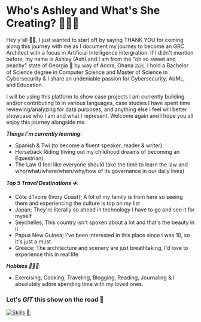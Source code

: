 # Who's Ashley and What's She Creating? 👩🏿‍💻

Hey y'all 👋🏿, I just wanted to start off by saying THANK YOU for coming along this journey with me as I document my journey to become an GRC Architect with a focus in Artificial Intelligence intergration. If I didn't mention before, my name is Ashley (Ash) and I am from the "oh so sweet and peachy" state of Georgia 🍑 by way of Accra, Ghana 🇬🇭. I hold a Bachelor of Science degree in Computer Science and Master of Science in Cybersecurity & I share an undeniable passion for Cybersecurity, AI/ML, and Education. 

I will be using this platform to show case projects I am currently building and/or contributing to in various languages, case studies I have spent time reviewing/analyzing for data purposes, and anything else I feel will better showcase who I am and what I represent. Welcome again and I hope you all enjoy this journey alongside me.

***Things I'm currently learning***:
- Spanish & Twi (to become a fluent speaker, reader & writer)
- Horseback Riding (living out my childhood dreams of becoming an Equestrian) 
- The Law (I feel like everyone should take the time to learn the law and who/what/where/when/why/how of its governance in our daily lives)

***Top 5 Travel Destinations ✈️***:
- Côte d'Ivoire (Ivory Coast); A lot of my family is from here so seeing them and experiencing the culture is top on my list
- Japan; They're literally so ahead in technology I have to go and see it for myself 
- Seychelles; This country isn't spoken about a lot and that's the beauty in it
- Papua New Guinea; I've been interested in this place since I was 10, so it's just a must
- Greece; The architecture and scenery are just breathtaking, I'd love to experience this in real life

***Hobbies 🏋🏿‍♀️***:
* Exercising, Cooking, Traveling, Blogging, Reading, Journaling & I absolutely adore spending time with my loved ones.

### Let's *GIT* this show on the road 🚀

[![Skills 🔗:](https://skillicons.dev/icons?i=py,postgres,js,powershell,aws,kubernetes,java,react,pytorch,tensorflow,terraform,ai&perline=6)](https://skillicons.dev)

